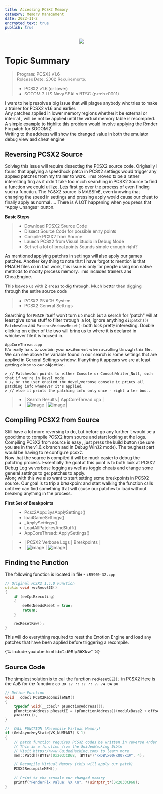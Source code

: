 ```yaml
---
title: Accessing PCSX2 Memory
category: Memory Management
date: 2022-11-2
encrypted_text: true
publish: true
---
```


<p align="center">
<img src="https://forums.pcsx2.net/images/darktheme/logo_default.png">
</p>

# Topic Summary
> Program: PCSX2 v1.6  
> Release Date: 2002
> Requirements:  
> - PCSX2 v1.6 (or lower)
> - SOCOM 2 U.S Navy SEALs NTSC (patch r0001)

I want to help resolve a big issue that will plague anybody who tries to make a trainer for PCSX2 v1.6 and earlier.  
Any patches applied in lower memory regions whether it be external or internal , will be not be applied until the virtual memory table is recompiled.  
A simple example to highlite this problem would involve applying the Render Fix patch for SOCOM 2.  
Writing to the address will show the changed value in both the emulator debug view and cheat engine.

## Reversing PCSX2 Source
Solving this issue will require dissecting the PCSX2 source code. Originally I found that applying a speedhack patch in PCSX2 settings would trigger any applied patches from my trainer to work. This proved to be a rather interesting fing as it didn't take too much searching in PCSX2 Source to find a function we could utilize. Lets first go over the process of even finding such a function. The PCSX2 source is MASSIVE, even knowing that changing the speed in settings and pressing apply would cause our cheat to finally apply as normal .... There is A LOT happening when you press that "Apply Changes" button. 

**Basic Steps**
> - Download PCSX2 Source Code  
> - Dissect Source Code for possible entry points  
> - Compile PCSX2 from Source  
> - Launch PCSX2 from Visual Studio in Debug Mode  
> - Set set a lot of breakpoints 
Sounds simple enough right?

As mentioned applying patches in settings will also apply our games patches. Another key thing to note that I have forgot to mention is that PNACH files do in fact work, this issue is only for people using non native methods to modify process memory. This includes trainers and CheatEngine. 

This leaves us with 2 areas to dig through. Much better than digging through the entire source code
> - PCSX2 PNACH System
> - PCSX2 General Settings  

Searching for `PNACH` itself won't turn up much but a search for "patch" will at least give some stuff to filter through (a lot, ignore anything `dispatch()`)  
`PatchesCon` and `PatchesVerboseReset()` both look pretty interesting. Double clicking on either of the two will bring us to where it is declared in whichever file it is housed in.  

`AppCoreThread.cpp`  
It's really hard to contain your excitement when scrolling through this file. We can see above the variable found in our search is some settings that are applied in General Settings window.
If anything it appears we are at least getting close to our objective.
```
> // PatchesCon points to either Console or ConsoleWriter_Null, such that if we're in Devel mode  
> // or the user enabled the devel/verbose console it prints all patching info whenever it's applied,  
> // else it prints the patching info only once - right after boot.  
```
> - | Search Results                            |   AppCoreThread.cpp                       |
> - | ![image](https://i.imgur.com/zXpQR6E.png) | ![image](https://i.imgur.com/BKBh0u2.png) |

## Compiling PCSX2 from Source
Still have a lot more reversing to do, but before go any further it would be a good time to compile PCSX2 from source and start looking at the logs.  
Compiling PCSX2 from source is easy , just press the build button (be sure you are in the v1.6.x branch and in Debug Win32 mode). The toughest part would be having to re configure pcsx2.  
Now that the source is compiled it will be much easier to debug the patching process. Essentially the goal at this point is to both look at PCSX2 Debug Log w/ verbose logging as well as toggle cheats and change some general settings to get patches to apply.  
Along with this we also want to start setting some breakpoints in PCSX2 source. Our goal is to trip a breakpoint and start walking the function calls until we can find something that will cause our patches to load without breaking anything in the process.  

**First Set of Breakpoints**
> - Pcsx2App::SysApplySettings()
> - loadGameSettings()
> - _ApplySettings()
> - LoadAllPatchesAndStuff()
> - AppCoreThread::ApplySettings()

> - | PCSX2 Verbose Logs                        |   Breakpoints         |
> - | ![image](https://i.imgur.com/RfoOTqw.png) | ![image]()            |

## Finding the Function
The following function is located in file - `iR5900-32.cpp`
```c++
// Original PCSX2 1.6.0 Function
static void recResetEE()
{
    if (eeCpuExecuting)
    {
        eeRecNeedsReset = true;
        return;
    }

    recResetRaw();
}
```
This will do everything required to reset the Emotion Engine and load any patches that have been applied before triggering a recompile.

 {% include youtube.html id="Jd9Rlp59Xkw" %}

## Source Code
The simplest solution is to call the function `recResetEE();` in PCSX2
Here is the AoB for the function: `80 3D ?? ?? ?? ?? ?? 74 0A B0`

```c++
// Define Function
void __cdecl PCSX2RecompileMEM()
{
    typedef void(__cdecl* pFunctionAddress)();
    pFunctionAddress pResetEE = (pFunctionAddress)((moduleBase2 + offsets::recResetEE));
    pResetEE();
}

//  CALL FUNCTION (Recompile Virtual Memory)
if (GetAsyncKeyState(VK_NUMPAD7) & 1)
{
    // patch function requires PCSX2 codes be written in reverse order as shown below
    // This is a function from the GuidedHacking Bible
    // Visit https://www.GuidedHacking.com/ to learn more
    mem::Patch((BYTE*)0x2033CD68, (BYTE*)"\xDB\x00\x00\x10", 4);

    // Recompile Virtual Memory (this will apply our patch)
    PCSX2RecompileMEM();
   
    // Print to the console our changed memory
    printf("RenderFix Value: %X \n", *(uintptr_t*)0x2033CD68);
}
```